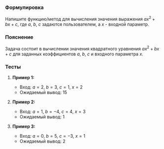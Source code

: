 
### Формулировка
Напишите функцию/метод для вычисления значения выражения $ax^2 + bx + c$, где $a$, $b$, $c$ задаются пользователем, а $x$ - входной параметр.

### Пояснение
Задача состоит в вычислении значения квадратного уравнения $ax^2 + bx + c$ для заданных коэффициентов $a$, $b$, $c$ и входного параметра $x$.

### Тесты

1. **Пример 1:**
   - Вход: $a = 2$, $b = 3$, $c = 1$, $x = 2$
   - Ожидаемый вывод: $15$

2. **Пример 2:**
   - Вход: $a = 1$, $b = -4$, $c = 4$, $x = 3$
   - Ожидаемый вывод: $1$

3. **Пример 3:**
   - Вход: $a = 0$, $b = 5$, $c = -3$, $x = 1$
   - Ожидаемый вывод: $2$

